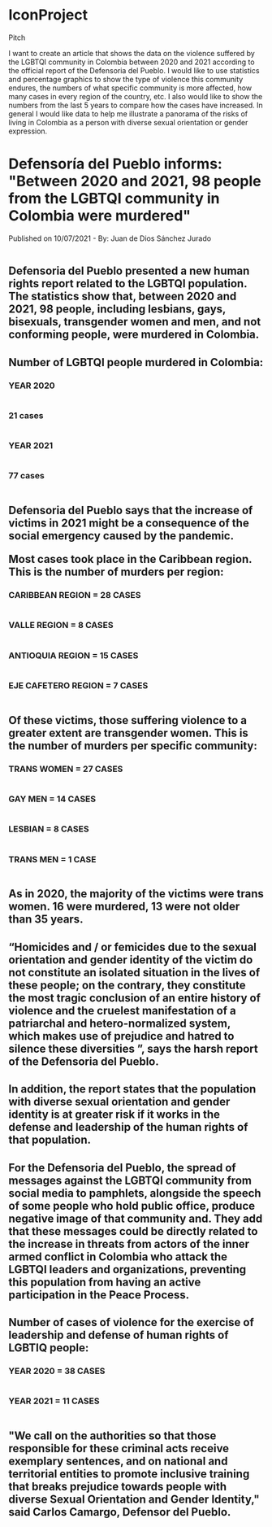 # IconProject

Pitch

I want to create an article that shows the data on the violence suffered by the LGBTQI community in Colombia between 2020 and 2021 according to the official report of the Defensoria del Pueblo. I would like to use statistics and percentage graphics to show the type of violence this community endures, the numbers of what specific community is more affected, how many cases in every region of the country, etc. I also would like to show the numbers from the last 5 years to compare how the cases have increased. In general I would like data to help me illustrate a panorama of the risks of living in Colombia as a person with diverse sexual orientation or gender expression.   


<!DOCTYPE html>
<html lang="en" dir="ltr">
  <head>
    <meta charset="utf-8">
    <title>Defensoría del Pueblo informs: "Between 2020 and 2021, 98 people from the LGBTQI community in Colombia were murdered"</title>
<link rel="stylesheet" href="styles.css">
  </head>
  <body>
    <h1>Defensoría del Pueblo informs: "Between 2020 and 2021, 98 people from the LGBTQI community in Colombia were murdered"</h1>
    <article>
    <p>Published on 10/07/2021   -   By: Juan de Dios Sánchez Jurado</p>
    <img src="colombia.jpg" alt="">
    <h1>Defensoria del Pueblo presented a new human rights report related to the LGBTQI population. The statistics show that, between 2020 and 2021, 98 people, including lesbians, gays, bisexuals, transgender women and men, and not conforming people, were murdered in Colombia.</h1>
    <h1>Number of LGBTQI people murdered in Colombia:</h1>

  <div class="icon">
<div class="icon-wraper">
  <!-- Icon A -->
  <div class="icon">
    <div class="icon-content">
      <h3>YEAR  2020</h3>
      <img src="noun_murder_810182.png" alt="">
    </div>
  </div>

  <!-- Icon B -->
  <div class="icon">
    <div class="icon-content">
      <h3>21 cases</h3>
      <img src="noun_Trending_2818581.png" alt="">
    </div>
  </div>

  <!-- Icon C -->
  <div class="icon">
    <div class="icon-content">
      <h3>YEAR  2021</h3>
      <img src="noun_murder_810182.png" alt="">
    </div>
  </div>

  <!-- Icon D -->
  <div class="icon">
    <div class="icon-content">
      <h3>77 cases</h3>
      <img src="noun_Arrow_1929499.png" alt="">
    </div>
  </div>
</div>





  </div>
    </article>
  </body>
</html>

<h2>Defensoria del Pueblo says that the increase of victims in 2021 might be a consequence of the social emergency caused by the pandemic.

  Most cases took place in the Caribbean region. This is the number of murders per region:
</h2>

<div class="icon">
<div class="icon-wraper">
<!-- Icon A -->
<div class="icon">
  <div class="icon-content">
    <h3>CARIBBEAN REGION = 28 CASES</h3>
    <img src="noun_sun_4300680.png" alt="">
  </div>
</div>

<!-- Icon B -->
<div class="icon">
  <div class="icon-content">
    <h3>VALLE REGION = 8 CASES</h3>
    <img src="noun_valley_3842758.png" alt="">
  </div>
</div>

<!-- Icon C -->
<div class="icon">
  <div class="icon-content">
    <h3>ANTIOQUIA REGION = 15 CASES</h3>
    <img src="noun_Garden_3856396.png" alt="">
  </div>
</div>

<!-- Icon D -->
<div class="icon">
  <div class="icon-content">
    <h3>EJE CAFETERO REGION = 7 CASES</h3>
    <img src="noun_Coffee_2207982.png" alt="">
  </div>
</div>

</div>





</div>
  </article>
</body>
</html>

<h2>Of these victims, those suffering violence to a greater extent are transgender women. This is the number of murders per specific community:
</h2>

<div class="icon">
<div class="icon-wraper">
<!-- Icon A -->
<div class="icon">
  <div class="icon-content">
    <h3>TRANS WOMEN = 27 CASES</h3>
    <img src="noun_Woman_2635003.png" alt="">
  </div>
</div>

<!-- Icon B -->
<div class="icon">
  <div class="icon-content">
    <h3>GAY MEN = 14 CASES</h3>
    <img src="noun_men_648903.png" alt="">
  </div>
</div>

<!-- Icon C -->
<div class="icon">
  <div class="icon-content">
    <h3>LESBIAN = 8 CASES</h3>
    <img src="noun_women_749206.png" alt="">
  </div>
</div>

<!-- Icon D -->
<div class="icon">
  <div class="icon-content">
    <h3>TRANS MEN = 1 CASE</h3>
    <img src="noun_Man_1584733.png" alt="">
  </div>
</div>
</div>





</div>
  </article>
</body>
</html>

<h2>As in 2020, the majority of the victims were trans women. 16 were murdered, 13 were not older than 35 years.
</h2>
<h2>“Homicides and / or femicides due to the sexual orientation and gender identity of the victim do not constitute an isolated situation in the lives of these people; on the contrary, they constitute the most tragic conclusion of an entire history of violence and the cruelest manifestation of a patriarchal and hetero-normalized system, which makes use of prejudice and hatred to silence these diversities ”, says the harsh report of the Defensoria del Pueblo.
</h2>
<h2>In addition, the report states that the population with diverse sexual orientation and gender identity is at greater risk if it works in the defense and leadership of the human rights of that population.
</h2>
<h2>For the Defensoria del Pueblo, the spread of messages against the LGBTQI community from social media to pamphlets, alongside the speech of some people who hold public office, produce negative image of that community and. They add that these messages could be directly related to the increase in threats from actors of the inner armed conflict in Colombia who attack the LGBTQI leaders and organizations, preventing this population from having an active participation in the Peace Process.
<h2>Number of cases of violence for the exercise of leadership and defense of human rights of LGBTIQ people:</h2>
</h2>

<div class="icon">
<div class="icon-wraper">


<!-- Icon C -->
<div class="icon">
  <div class="icon-content">
    <h3>YEAR 2020 = 38 CASES</h3>
    <img src="noun_Protest_3066984.png" alt="">
  </div>
</div>

<!-- Icon D -->
<div class="icon">
  <div class="icon-content">
    <h3>YEAR 2021 = 11 CASES</h3>
    <img src="noun_Protest_4211604.png" alt="">
  </div>
</div>
</div>





</div>
  </article>
</body>
</html>

<h2>"We call on the authorities so that those responsible for these criminal acts receive exemplary sentences, and on national and territorial entities to promote inclusive training that breaks prejudice towards people with diverse Sexual Orientation and Gender Identity," said Carlos Camargo, Defensor del Pueblo.
</h2>


